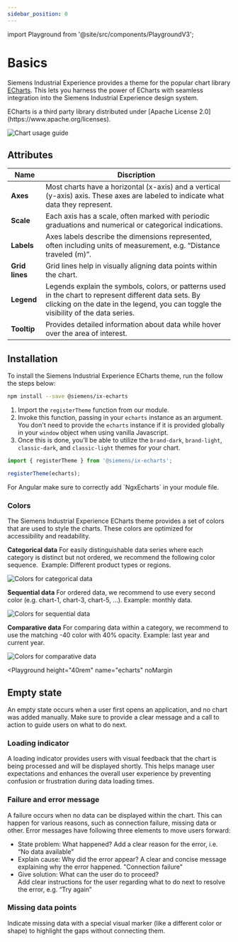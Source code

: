 ```yaml
---
sidebar_position: 0
---
```

import Playground from '@site/src/components/PlaygroundV3';

# Basics

Siemens Industrial Experience provides a theme for the popular chart library [ECharts](https://echarts.apache.org/handbook/en/get-started).
This lets you harness the power of ECharts with seamless integration into the Siemens Industrial Experience design system.

<div className="siemens-brand-section">
ECharts is a third party library distributed under [Apache License 2.0](https://www.apache.org/licenses).
</div>

![Chart usage guide](https://www.figma.com/design/wEptRgAezDU1z80Cn3eZ0o/iX-Pattern-Illustrations?node-id=3532-4181&t=MD9MvUCkoIcmSi8H-4)

## Attributes

| Name           | Discription                                                                                                                                                                                   |
| -------------- | --------------------------------------------------------------------------------------------------------------------------------------------------------------------------------------------- |
| **Axes**       | Most charts have a horizontal (x-axis) and a vertical (y-axis) axis. These axes are labeled to indicate what data they represent.                                                             |
| **Scale**      | Each axis has a scale, often marked with periodic graduations and numerical or categorical indications.                                                                                       |
| **Labels**     | Axes labels describe the dimensions represented, often including units of measurement, e.g. “Distance traveled (m)”.                                                                          |
| **Grid lines** | Grid lines help in visually aligning data points within the chart.                                                                                                                            |
| **Legend**     | Legends explain the symbols, colors, or patterns used in the chart to represent different data sets. By clicking on the date in the legend, you can toggle the visibility of the data series. |
| **Tooltip**    | Provides detailed information about data while hover over the area of interest.                                                                                                               |

## Installation

To install the Siemens Industrial Experience ECharts theme, run the follow the steps below:

```sh
npm install --save @siemens/ix-echarts
```

1. Import the `registerTheme` function from our module. 
2. Invoke this function, passing in your `echarts` instance as an argument. You don't need to provide the `echarts` instance if it is provided globally in your `window` object when using vanilla Javascript. 
3. Once this is done, you’ll be able to utilize the `brand-dark`, `brand-light`, `classic-dark`, and `classic-light` themes for your chart.

```typescript
import { registerTheme } from '@siemens/ix-echarts';

registerTheme(echarts);
```

<div className="Angular">
For Angular make sure to correctly add `NgxEcharts` in your module file.
</div>

### Colors

The Siemens Industrial Experience ECharts theme provides a set of colors that are used to style the charts. These colors are optimized for accessibility and readability. 

**Categorical data**
For easily distinguishable data series where each category is distinct but not ordered, we recommend the following color sequence. 
Example: Different product types or regions.

![Colors for categorical data](https://www.figma.com/design/wEptRgAezDU1z80Cn3eZ0o/iX-Pattern-Illustrations?node-id=3223-1647&t=MD9MvUCkoIcmSi8H-4)

**Sequential data**
For ordered data, we recommend to use every second color (e.g. chart-1, chart-3, chart-5, ...). Example: monthly data.

![Colors for sequential data](https://www.figma.com/design/wEptRgAezDU1z80Cn3eZ0o/iX-Pattern-Illustrations?node-id=3225-2412&t=MD9MvUCkoIcmSi8H-4)

**Comparative data**
For comparing data within a category, we recommend to use the matching -40 color with 40% opacity. Example: last year and current year.

![Colors for comparative data](https://www.figma.com/design/wEptRgAezDU1z80Cn3eZ0o/iX-Pattern-Illustrations?node-id=3225-2885&t=MD9MvUCkoIcmSi8H-4)

<Playground
height="40rem"
name="echarts"
noMargin
>
</Playground>

## Empty state

An empty state occurs when a user first opens an application, and no chart was added manually. Make sure to provide a clear message and a call to action to guide users on what to do next.

<Playground
height="40rem"
name="echarts-empty-state"
noMargin
examplesByName>
</Playground>

### Loading indicator

A loading indicator provides users with visual feedback that the chart is being processed and will be displayed shortly. This helps manage user expectations and enhances the overall user experience by preventing confusion or frustration during data loading times. 

### Failure and error message

A failure occurs when no data can be displayed within the chart. This can happen for various reasons, such as connection failure, missing data or other. Error messages have following three elements to move users forward:

- State problem: What happened?​ Add a clear reason for the error, i.e. “No data available”
- Explain cause: Why did the error appear?​ A clear and concise message explaining why the error happened. "Connection failure"
- Give solution: What can the user do to proceed?​  
    Add clear instructions for the user regarding what to do next to resolve the error, e.g. “Try again”

### Missing data points

Indicate missing data with a special visual marker (like a different color or shape) to highlight the gaps without connecting them.
